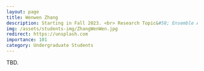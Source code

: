 ```yaml
---
layout: page
title: Wenwen Zhang
description: Starting in Fall 2023. <br> Research Topic&#58; Ensemble Adversarial Attack.
img: /assets/students-img/ZhangWenWen.jpg
redirect: https://unsplash.com
importance: 101
category: Undergraduate Students
---
```


TBD.
